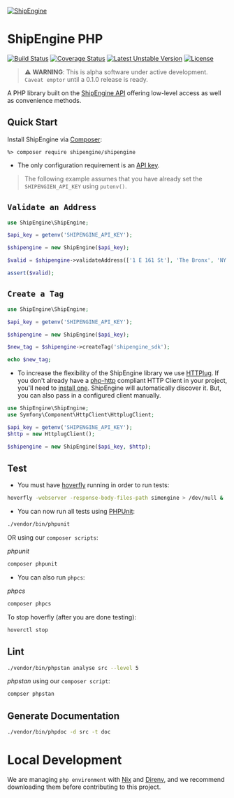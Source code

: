 [![ShipEngine](https://shipengine.github.io/img/shipengine-logo-wide.png)](https://shipengine.com)

ShipEngine PHP
==============

[![Build Status](https://github.com/ShipEngine/shipengine-php/workflows/shipengine-php/badge.svg)](https://github.com/ShipEngine/shipengine-php/actions)
[![Coverage Status](https://coveralls.io/repos/github/ShipEngine/shipengine-php/badge.svg?branch=main&t=SkXqIE)](https://coveralls.io/github/ShipEngine/shipengine-php?branch=main)
[![Latest Unstable Version](https://poser.pugx.org/shipengine/shipengine/v/unstable)](//packagist.org/packages/shipengine/shipengine)
[![License](https://poser.pugx.org/shipengine/shipengine/license)](//packagist.org/packages/shipengine/shipengine)

> :warning: **WARNING**: This is alpha software under active development. `Caveat emptor` until a 0.1.0 release is ready.

A PHP library built on the [ShipEngine API](https://shipengine.com) offering low-level access as well as convenience methods.

</hr>

Quick Start
-----------
Install ShipEngine via [Composer](https://getcomposer.org/):
```
%> composer require shipengine/shipengine
```

- The only configuration requirement is an [API key](https://www.shipengine.com/docs/auth/#api-keys).

> The following example assumes that you have already set the `SHIPENGIEN_API_KEY` using `putenv()`.
> 
`Validate an Address`
-------------------
```php
use ShipEngine\ShipEngine;

$api_key = getenv('SHIPENGINE_API_KEY');

$shipengine = new ShipEngine($api_key);

$valid = $shipengine->validateAddress(['1 E 161 St'], 'The Bronx', 'NY', '10451', 'US');

assert($valid);
```

`Create a Tag`
------------
```php
use ShipEngine\ShipEngine;

$api_key = getenv('SHIPENGINE_API_KEY');

$shipengine = new ShipEngine($api_key);

$new_tag = $shipengine->createTag('shipengine_sdk');

echo $new_tag;
```

- To increase the flexibility of the ShipEngine library we use [HTTPlug](http://httplug.io).
If you don't already have a [php-http](http://docs.php-http.org/en/latest/) compliant HTTP Client in your project, you'll need to [install one](http://docs.php-http.org/en/latest/httplug/users.html).
ShipEngine will automatically discover it.
But, you can also pass in a configured client manually.

```php
use ShipEngine\ShipEngine;
use Symfony\Component\HttpClient\HttplugClient;

$api_key = getenv('SHIPENGINE_API_KEY');
$http = new HttplugClient();

$shipengine = new ShipEngine($api_key, $http);
```

Test
----

- You must have [hoverfly](https://hoverfly.io/) running in order to run tests:
```bash
hoverfly -webserver -response-body-files-path simengine > /dev/null &
```

- You can now run all tests using [PHPUnit](https://phpunit.de/):
```bash
./vendor/bin/phpunit
```
OR using our `composer scripts`:

_phpunit_
```bash
composer phpunit
```
- You can also run `phpcs`:

_phpcs_
```bash
composer phpcs
```

To stop hoverfly (after you are done testing):
```bash
hoverctl stop
```

Lint
----
```bash
./vendor/bin/phpstan analyse src --level 5
```

_phpstan_ using our `composer script`:
```bash
compser phpstan
```

Generate Documentation
----------------------
```bash
./vendor/bin/phpdoc -d src -t doc
```

Local Development
=================
We are managing `php environment` with [Nix](https://nixos.org/download.html "Nix Website") and [Direnv](https://direnv.net/docs/installation.html "Direnv Install page"), and we recommend downloading them before contributing to this project.

